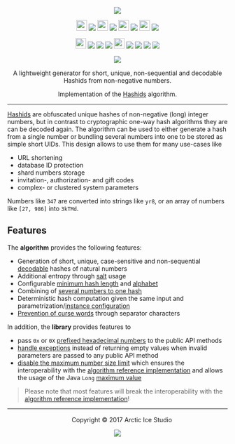 <p align="center"><img src="https://cdn.rawgit.com/arcticicestudio/icecore-hashids/develop/src/main/assets/icecore-hashids-logo-banner.svg"/></p>

<p align="center"><img src="https://cdn.travis-ci.org/images/favicon-c566132d45ab1a9bcae64d8d90e4378a.svg" width=24 height=24/> <a href="https://travis-ci.org/arcticicestudio/icecore-hashids"><img src="https://img.shields.io/travis/arcticicestudio/icecore-hashids/develop.svg?style=flat-square"/></a> <img src="https://circleci.com/favicon.ico" width=24 height=24/> <a href="https://circleci.com/gh/arcticicestudio/icecore-hashids"><img src="https://img.shields.io/circleci/project/github/arcticicestudio/icecore-hashids/develop.svg?style=flat-square"/></a> <img src="https://assets-cdn.github.com/favicon.ico" width=24 height=24/> <a href="https://github.com/arcticicestudio/icecore-hashids/releases/latest"><img src="https://img.shields.io/github/release/arcticicestudio/icecore-hashids.svg?style=flat-square"/></a> <img src="https://d234q63orb21db.cloudfront.net/685e381330164f79197bc0e7f75035c6f1b9d7d0/media/images/favicon.png" width=24 height=24/> <a href="https://codecov.io/gh/arcticicestudio/icecore-hashids"><img src="https://img.shields.io/codecov/c/github/arcticicestudio/icecore-hashids/develop.svg?style=flat-square"/></a></p>

<p align="center"><img src="http://central.sonatype.org/favicon.ico" width=24 height=24/> <a href="http://search.maven.org/#search%7Cgav%7C1%7Cg%3A%22com.arcticicestudio%22%20AND%20a%3A%22icecore-hashids%22"><img src="https://img.shields.io/maven-central/v/com.arcticicestudio/icecore-hashids.svg?style=flat-square"/></a> <img src="https://oss.sonatype.org/favicon.ico"/> <a href="https://oss.sonatype.org/content/repositories/snapshots/com/arcticicestudio/icecore-hashids"><img src="https://img.shields.io/badge/snapshot-_---blue.svg?style=flat-square"/></a> <img src="https://bintray.com/favicon.ico" width=24 height=24/> <a href="https://bintray.com/arcticicestudio/IceCore/icecore-hashids/_latestVersion"><img src="https://api.bintray.com/packages/arcticicestudio/IceCore/icecore-hashids/images/download.svg"></a> <a href="https://oss.jfrog.org/webapp/#/artifacts/browse/tree/General/oss-snapshot-local/com/arcticicestudio/icecore-hashids"><img src="https://img.shields.io/badge/artifactory-_---43A047.svg?style=flat-square"/></a> <img src="https://jitpack.io/favicon.ico"/> <a href="https://jitpack.io/#arcticicestudio/icecore-hashids"><img src="https://jitpack.io/v/arcticicestudio/icecore-hashids.svg?style=flat-square"></a></p>

<p align="center"><a href="https://arcticicestudio.github.io/icecore-hashids/javadoc"><img src="https://img.shields.io/badge/JavaDoc-0.4.0-81A1C1.svg?style=flat-square"/></a></p>

<p align="center">A lightweight generator for short, unique, non-sequential and decodable Hashids from non-negative numbers.</p>

<p align="center">Implementation of the <a href="http://hashids.org">Hashids</a> algorithm.</p>

---

[Hashids][hashids] are obfuscated unique hashes of non-negative (long) integer numbers, but in contrast to cryptographic one-way hash algorithms they are can be decoded again. The algorithm can be used to either generate a hash from a single number or bundling several numbers into one to be stored as simple short UIDs. This design allows to use them for many use-cases like

* URL shortening
* database ID protection
* shard numbers storage
* invitation-, authorization- and gift codes
* complex- or clustered system parameters

Numbers like `347` are converted into strings like `yr8`, or an array of numbers like `[27, 986]` into `3kTMd`.

## Features

The **algorithm** provides the following features:

* Generation of short, unique, case-sensitive and non-sequential [decodable][api-guide-decoding] hashes of natural numbers
* Additional entropy through [salt][api-guide-config-salt] usage
* Configurable [minimum hash length][api-guide-config-min-hash-length] and [alphabet][api-guide-config-alphabet]
* Combining of [several numbers to one hash][api-guide-encoding]
* Deterministic hash computation given the same input and parametrization/[instance configuration][api-instances]
* [Prevention of curse words][api-curse-word-prevention] through separator characters

In addition, the **library** provides features to

* pass `0x` or `0X` [prefixed hexadecimal numbers][api-guide-config-feature-hex-prefix] to the public API methods
* [handle exceptions][api-guide-config-feature-exception-handling] instead of returning empty values when invalid parameters are passed to any public API method
* [disable the maximum number size limit][api-guide-config-feature-no-max-number-size] which ensures the interoperability with the [algorithm reference implementation][hashids-js] and allows the usage of the Java `Long` [maximum value][long-max-value]

> Please note that most features will break the interoperability with the [algorithm reference implementation][hashids-js]!

---

<p align="center"> <img src="http://arcticicestudio.com/favicon.ico" width=16 height=16/> Copyright &copy; 2017
Arctic Ice Studio</p>

<p align="center"><a href="http://www.apache.org/licenses/LICENSE-2.0"><img src="https://img.shields.io/badge/License-Apache_2.0-5E81AC.svg"/></a></p>

[api-curse-word-prevention]: api/curse-word-prevention.md
[api-guide-config-alphabet]: api/guide/configuration/index.md#determine-a-custom-alphabet
[api-guide-config-feature-exception-handling]: api/guide/configuration/features.md#exception-handling
[api-guide-config-feature-hex-prefix]: api/guide/configuration/features.md#allow-hexadecimal-number-prefixes
[api-guide-config-feature-no-max-number-size]: api/guide/configuration/features.md#no-number-size-limit
[api-guide-config-min-hash-length]: api/guide/configuration/index.md#defining-a-minimum-hash-length
[api-guide-config-salt]: api/guide/configuration/index.md#using-a-salt
[api-guide-decoding]: api/guide/decoding.md
[api-guide-encoding]: api/guide/encoding.md
[api-instances]: api/instances.md
[hashids]: http://hashids.org
[hashids-js]: https://github.com/ivanakimov/hashids.js
[long-max-value]: https://docs.oracle.com/javase/8/docs/api/java/lang/Long.html#MAX_VALUE
